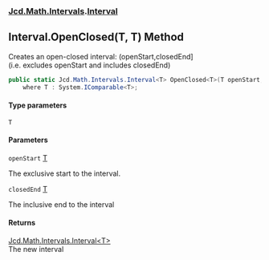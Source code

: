 ### [Jcd.Math.Intervals](Jcd.Math.Intervals.md 'Jcd.Math.Intervals').[Interval](Jcd.Math.Intervals.Interval.md 'Jcd.Math.Intervals.Interval')

## Interval.OpenClosed<T>(T, T) Method

Creates an open-closed interval: (openStart,closedEnd]  
(i.e. excludes openStart and includes closedEnd)

```csharp
public static Jcd.Math.Intervals.Interval<T> OpenClosed<T>(T openStart, T closedEnd)
    where T : System.IComparable<T>;
```
#### Type parameters

<a name='Jcd.Math.Intervals.Interval.OpenClosed_T_(T,T).T'></a>

`T`
#### Parameters

<a name='Jcd.Math.Intervals.Interval.OpenClosed_T_(T,T).openStart'></a>

`openStart` [T](Jcd.Math.Intervals.Interval.OpenClosed_T_(T,T).md#Jcd.Math.Intervals.Interval.OpenClosed_T_(T,T).T 'Jcd.Math.Intervals.Interval.OpenClosed<T>(T, T).T')

The exclusive start to the interval.

<a name='Jcd.Math.Intervals.Interval.OpenClosed_T_(T,T).closedEnd'></a>

`closedEnd` [T](Jcd.Math.Intervals.Interval.OpenClosed_T_(T,T).md#Jcd.Math.Intervals.Interval.OpenClosed_T_(T,T).T 'Jcd.Math.Intervals.Interval.OpenClosed<T>(T, T).T')

The inclusive end to the interval

#### Returns
[Jcd.Math.Intervals.Interval&lt;](Jcd.Math.Intervals.Interval_T_.md 'Jcd.Math.Intervals.Interval<T>')[T](Jcd.Math.Intervals.Interval.OpenClosed_T_(T,T).md#Jcd.Math.Intervals.Interval.OpenClosed_T_(T,T).T 'Jcd.Math.Intervals.Interval.OpenClosed<T>(T, T).T')[&gt;](Jcd.Math.Intervals.Interval_T_.md 'Jcd.Math.Intervals.Interval<T>')  
The new interval